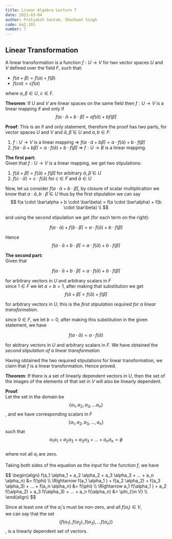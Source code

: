 ```yaml
---
title: Linear Algebra Lecture 7
date: 2021-03-04
author: Pratyaksh Gautam, Shashwat Singh
code: ma2.101
number: 7
---
```


## Linear Transformation
A linear transformation is a function $f: U \rightarrow V$ for two vector spaces $U$ and $V$ defined over the field $F$,
such that:  
- $f(\alpha + \beta) = f(\alpha) + f(\beta)$  
- $f(c \alpha) = c f(\alpha)$  

where $\alpha, \beta \in U$, $c \in F$.

**Theorem**:
If $U$ and $V$ are linear spaces on the same field then $f: U \rightarrow V$ is a linear mapping if and only if  
$$f(a \cdot \bar\alpha + b \cdot \bar\beta) = a f(\bar\alpha) + b f(\bar\beta)$$

**Proof**:
This is an if and only statement, therefore the proof has two parts, for vector spaces $U$ and $V$ and $\bar\alpha, \bar\beta \in U$ and $a, b \in F$:
1. $f:U \rightarrow V$ is a linear mapping $\Rightarrow$ $f(a\cdot \bar\alpha + b \bar\beta) = a \cdot f(\bar\alpha) + b \cdot f(\bar\beta)$
2. $f(a\cdot \bar\alpha + b \bar\beta) = a \cdot f(\bar\alpha) + b \cdot f(\bar\beta)$ $\Rightarrow$ $f: U \rightarrow B$ is a linear mapping.

__The first part:__  
Given that $f: U \rightarrow V$ is a linear mapping, we get two stipulations:
1. $f(\bar\alpha + \bar\beta) = f(\bar\alpha) + f(\bar\beta)$ for arbitrary $\bar\alpha, \bar\beta \in U$ 
2. $f(c \cdot \bar\alpha) = c \cdot f(\bar\alpha)$ for $c \in F$ and $\bar\alpha \in U$   


Now, let us consider $f(a \cdot \bar\alpha + b \cdot \bar\beta)$, by closure of scalar multiplication we know that $a \cdot \bar\alpha, b \cdot\bar\beta \in U$ thus by the first stipulation we can say
$$
f(a \cdot \bar\alpha + b \cdot \bar\beta) = f(a \cdot \bar\alpha) + f(b \cdot \bar\beta) \\
$$

and using the second stipulation we get (for each term on the right):

$$
f(a \cdot \bar\alpha) + f(b \cdot \bar\beta)  = a \cdot f(\bar\alpha) + b \cdot f(\bar \beta)
$$

Hence
$$
f(a \cdot \bar\alpha + b \cdot \bar\beta) = a \cdot f(\bar\alpha) + b \cdot f(\bar\beta)
$$
  

__The second part:__  
Given that  

$$
f(a \cdot \bar\alpha + b \cdot \bar\beta) = a \cdot f(\bar\alpha) + b \cdot f(\bar\beta)
$$ 

for arbitrary vectors in $U$ and arbitrary scalars in $F$   
since $1 \in F$ we let $a = b = 1$, after making that substitution we get
$$
f(\bar\alpha + \bar\beta) = f(\bar\alpha) + f(\bar \beta)
$$

for arbitrary vectors in $U$, this is the _first stipulation required for a linear transformation_.

since $0 \in F$, we let $b = 0$, after making this substitution in the given statement, we have

$$
f(a \cdot \bar\alpha) = a \cdot f(\bar\alpha)
$$

for abitrary vectors in $U$ and arbitrary scalars in $F$. We have obtained the _second stipulation of a linear transformation_

Having obtained the two required stipulations for linear transformation, we claim that $f$ is a linear transformation. Hence proved.




**Theorem**: If there is a set of linearly dependent vectors in $U$, then the set of the images of the elements of that set in $V$ will also be linearly dependent.

**Proof**:  
Let the set in the domain be $$\{ \alpha_1, \alpha_2, \alpha_3, ... \alpha_n \}$$,
and we have corresponding scalars in $F$ $$\{ a_1, a_2, a_3, ..., a_n \}$$ such that  
$$a_1 \alpha_1 + a_2 \alpha_2 + a_3 \alpha_3 + ... + a_n \alpha_n = \phi$$  
where not all $a_i$ are zero.

Taking both sides of the equation as the input for the function $f$, we have  
<div>
$$
\begin{align}
				f(a_1 \alpha_1 + a_2 \alpha_2 + a_3 \alpha_3 + ... + a_n \alpha_n) &= f(\phi) \\
\Rightarrow		f(a_1 \alpha_1 ) + f(a_2 \alpha_2) + f(a_3 \alpha_3) + ... + f(a_n \alpha_n) &= f(\phi) \\
\Rightarrow		a_1 f(\alpha_1 ) + a_2 f(\alpha_2) + a_3 f(\alpha_3) + ... + a_n f(\alpha_n) &= \phi_{\in V} \\
\end{align}
$$
</div>

Since at least one of the $a_i$'s must be non-zero, and all $f(\alpha_i) \in V$,  
we can say that the set $$\{ f(\alpha_1), f(\alpha_2), f(\alpha_3), ... f(\alpha_n) \}$$,
is a linearly dependent set of vectors.
